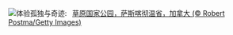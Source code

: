 ![](https://www.bing.com/th?id=OHR.GrasslandsNationalParkSaskachewan_ZH-CN6530285883_UHD.jpg&w=1000)体验孤独与奇迹:&nbsp;&ensp;[草原国家公园，萨斯喀彻温省，加拿大 (© Robert Postma/Getty Images)](https://www.bing.com/th?id=OHR.GrasslandsNationalParkSaskachewan_ZH-CN6530285883_UHD.jpg)
<br><br/>
